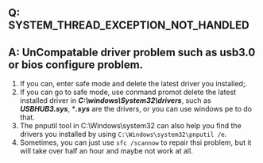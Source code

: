 ## Q: SYSTEM_THREAD_EXCEPTION_NOT_HANDLED
## A: UnCompatable driver problem such as usb3.0 or bios configure problem. 
 1. If you can, enter safe mode and delete the latest driver you installed;.
 1. If you can go to safe mode, use conmand promot delete the latest installed driver in ***C:\windows\System32\drivers***, such as ***USBHUB3.sys***, ****.sys*** are the drivers, or you can use windows pe to do that.
 1. The pnputil tool in C:\Windows\system32 can also help you find the drivers you installed by using `C:\Windows\system32\pnputil /e`.
 1. Sometimes, you can just use `sfc /scannow` to repair thsi problem, but it will take over half an hour and maybe not work at all.